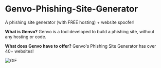 # Genvo-Phishing-Site-Generator
A phishing site generator (with FREE hosting) + website spoofer!

**What is Genvo?**
Genvo is a tool developed to build a phishing site, without any hosting or code.

**What does Genvo have to offer?**
Genvo's Phishing Site Generator has over 40+ websites!

![GIF](https://gyazo.com/7da6067e97ff4030ed9ece502f64bbe5)

